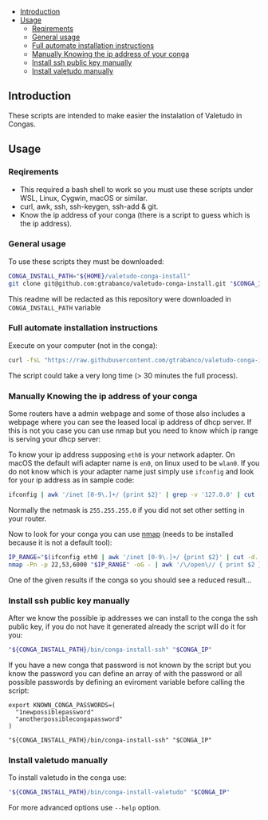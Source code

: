 - [Introduction](#introduction)
- [Usage](#usage)
  - [Reqirements](#reqirements)
  - [General usage](#general-usage)
  - [Full automate installation instructions](#full-automate-installation-instructions)
  - [Manually Knowing the ip address of your conga](#manually-knowing-the-ip-address-of-your-conga)
  - [Install ssh public key manually](#install-ssh-public-key-manually)
  - [Install valetudo manually](#install-valetudo-manually)

## Introduction

These scripts are intended to make easier the instalation of Valetudo in Congas.

## Usage

### Reqirements

* This required a bash shell to work so you must use these scripts under WSL, Linux, Cygwin, macOS or similar.
* curl, awk, ssh, ssh-keygen, ssh-add & git.
* Know the ip address of your conga (there is a script to guess which is the ip address).

### General usage

To use these scripts they must be downloaded:

```bash
CONGA_INSTALL_PATH="${HOME}/valetudo-conga-install"
git clone git@github.com:gtrabanco/valetudo-conga-install.git "$CONGA_INSTALL_PATH"
```

This readme will be redacted as this repository were downloaded in `CONGA_INSTALL_PATH` variable

### Full automate installation instructions

Execute on your computer (not in the conga):

```bash
curl -fsL "https://raw.githubusercontent.com/gtrabanco/valetudo-conga-install/HEAD/remote_install" | bash
```

The script could take a very long time (> 30 minutes the full process).

### Manually Knowing the ip address of your conga

Some routers have a admin webpage and some of those also includes a webpage where you can see the leased local ip address of dhcp server. If this is not you case you can use nmap but you need to know which ip range is serving your dhcp server:

To know your ip address supposing `eth0` is your network adapter. On macOS the default wifi adapter name is `en0`, on linux used to be `wlan0`. If you do not know which is your adapter name just simply use `ifconfig` and look for your ip address as in sample code:

```bash
ifconfig | awk '/inet [0-9\.]+/ {print $2}' | grep -v '127.0.0' | cut -d. -f1-3
```

Normally the netmask is `255.255.255.0` if you did not set other setting in your router.

Now to look for your conga you can use [nmap](https://nmap.org/) (needs to be installed because it is not a default tool):

```bash
IP_RANGE="$(ifconfig eth0 | awk '/inet [0-9\.]+/ {print $2}' | cut -d. -f1-3).2-254"
nmap -Pn -p 22,53,6000 "$IP_RANGE" -oG - | awk '/\/open\// { print $2 }'
```

One of the given results if the conga so you should see a reduced result...


### Install ssh public key manually

After we know the possible ip addresses we can install to the conga the ssh public key, if you do not have it generated already the script will do it for you:

```bash
"${CONGA_INSTALL_PATH}/bin/conga-install-ssh" "$CONGA_IP"
```

If you have a new conga that password is not known by the script but you know the password you can define an array of with the password or all possible passwords by defining an eviroment variable before calling the script:

```
export KNOWN_CONGA_PASSWORDS=(
  "1newpossiblepassword"
  "anotherpossiblecongapassword"
)

"${CONGA_INSTALL_PATH}/bin/conga-install-ssh" "$CONGA_IP"
```

### Install valetudo manually

To install valetudo in the conga use:

```bash
"${CONGA_INSTALL_PATH}/bin/conga-install-valetudo" "$CONGA_IP"
```

For more advanced options use `--help` option.
